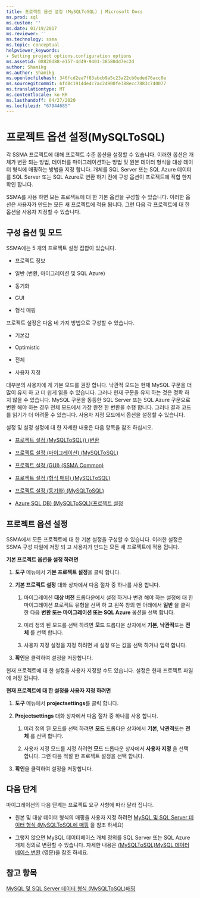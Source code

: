 ```yaml
---
title: 프로젝트 옵션 설정 (MySQLToSQL) | Microsoft Docs
ms.prod: sql
ms.custom: ''
ms.date: 01/19/2017
ms.reviewer: ''
ms.technology: ssma
ms.topic: conceptual
helpviewer_keywords:
- Setting project options,configuration options
ms.assetid: 08820d88-e157-4d49-9401-38580dd7ec2d
author: Shamikg
ms.author: Shamikg
ms.openlocfilehash: 346fcd2ea7f83abcb9a5c23a22cb0eded76acc0e
ms.sourcegitcommit: 6fd8c1914de4c7ac24900fe388ecc7883c740077
ms.translationtype: MT
ms.contentlocale: ko-KR
ms.lasthandoff: 04/27/2020
ms.locfileid: "67944685"
---
```

# <a name="setting-project-options-mysqltosql"></a>프로젝트 옵션 설정(MySQLToSQL)
각 SSMA 프로젝트에 대해 프로젝트 수준 옵션을 설정할 수 있습니다. 이러한 옵션은 개체가 변환 되는 방법, 데이터를 마이그레이션하는 방법 및 원본 데이터 형식을 대상 데이터 형식에 매핑하는 방법을 지정 합니다.  개체를 SQL Server 또는 SQL Azure 데이터를 SQL Server 또는 SQL Azure로 변환 하기 전에 구성 옵션이 프로젝트에 적합 한지 확인 합니다.  
  
SSMA를 사용 하면 모든 프로젝트에 대 한 기본 옵션을 구성할 수 있습니다. 이러한 옵션은 사용자가 만드는 모든 새 프로젝트에 적용 됩니다. 그런 다음 각 프로젝트에 대 한 옵션을 사용자 지정할 수 있습니다.  
  
## <a name="configuration-options-and-modes"></a>구성 옵션 및 모드  
SSMA에는 5 개의 프로젝트 설정 집합이 있습니다.  
  
-   프로젝트 정보  
  
-   일반 (변환, 마이그레이션 및 SQL Azure)  
  
-   동기화  
  
-   GUI  
  
-   형식 매핑  
  
프로젝트 설정은 다음 네 가지 방법으로 구성할 수 있습니다.  
  
-   기본값  
  
-   Optimistic  
  
-   전체  
  
-   사용자 지정  
  
대부분의 사용자에 게 기본 모드를 권장 합니다. 낙관적 모드는 현재 MySQL 구문을 더 많이 유지 하 고 더 쉽게 읽을 수 있습니다. 그러나 현재 구문을 유지 하는 것은 정확 하지 않을 수 있습니다. MySQL 구문을 동등한 SQL Server 또는 SQL Azure 구문으로 변환 해야 하는 경우 전체 모드에서 가장 완전 한 변환을 수행 합니다. 그러나 결과 코드를 읽기가 더 어려울 수 있습니다. 사용자 지정 모드에서 옵션을 설정할 수 있습니다.  
  
설정 및 설정 설정에 대 한 자세한 내용은 다음 항목을 참조 하십시오.  
  
-   [프로젝트 설정 &#40;MySQLToSQL&#41;&#41; &#40;변환](../../ssma/mysql/project-settings-conversion-mysqltosql.md)  
  
-   [프로젝트 설정 &#40;마이그레이션&#41; &#40;MySQLToSQL&#41;](../../ssma/mysql/project-settings-migration-mysqltosql.md)  
  
-   [프로젝트 설정 (GUI) (SSMA Common)](https://msdn.microsoft.com/cf06baf1-8714-48a3-95dc-781f6ca53693)  
  
-   [프로젝트 설정 &#40;형식 매핑&#41; &#40;MySQLToSQL&#41;](../../ssma/mysql/project-settings-type-mapping-mysqltosql.md)  
  
-   [프로젝트 설정 &#40;동기화&#41; &#40;MySQLToSQL&#41;](../../ssma/mysql/project-settings-synchronization-mysqltosql.md)  
  
-   [Azure SQL DB&#41; &#40;MySQLToSQL&#41;&#40;프로젝트 설정](../../ssma/mysql/project-settings-azure-sql-db-mysqltosql.md)  
  
## <a name="setting-project-options"></a>프로젝트 옵션 설정  
SSMA에서 모든 프로젝트에 대 한 기본 설정을 구성할 수 있습니다. 이러한 설정은 SSMA 구성 파일에 저장 되 고 사용자가 만드는 모든 새 프로젝트에 적용 됩니다.  
  
**기본 프로젝트 옵션을 설정 하려면**  
  
1.  **도구** 메뉴에서 **기본 프로젝트 설정**을 클릭 합니다.  
  
2.  **기본 프로젝트 설정** 대화 상자에서 다음 절차 중 하나를 사용 합니다.  
  
    1.  마이그레이션 **대상 버전** 드롭다운에서 설정 하거나 변경 해야 하는 설정에 대 한 마이그레이션 프로젝트 유형을 선택 하 고 왼쪽 창의 맨 아래에서 **일반** 을 클릭 한 다음 **변환 또는 마이그레이션 또는 SQL Azure** 옵션을 선택 합니다.  
  
    2.  미리 정의 된 모드를 선택 하려면 **모드** 드롭다운 상자에서 **기본**, **낙관적**또는 **전체** 를 선택 합니다.  
  
    3.  사용자 지정 설정을 지정 하려면 새 설정 또는 값을 선택 하거나 입력 합니다.  
  
3.  **확인**을 클릭하여 설정을 저장합니다.  
  
현재 프로젝트에 대 한 설정을 사용자 지정할 수도 있습니다. 설정은 현재 프로젝트 파일에 저장 됩니다.  
  
**현재 프로젝트에 대 한 설정을 사용자 지정 하려면**  
  
1.  **도구** 메뉴에서 **projectsettings**를 클릭 합니다.  
  
2.  **Projectsettings** 대화 상자에서 다음 절차 중 하나를 사용 합니다.  
  
    1.  미리 정의 된 모드를 선택 하려면 **모드** 드롭다운 상자에서 **기본**, **낙관적**또는 **전체** 를 선택 합니다.  
  
    2.  사용자 지정 모드를 지정 하려면 **모드** 드롭다운 상자에서 **사용자 지정** 을 선택 합니다. 그런 다음 적절 한 프로젝트 설정을 선택 합니다.  
  
3.  **확인**을 클릭하여 설정을 저장합니다.  
  
## <a name="next-step"></a>다음 단계  
마이그레이션의 다음 단계는 프로젝트 요구 사항에 따라 달라 집니다.  
  
-   원본 및 대상 데이터 형식의 매핑을 사용자 지정 하려면 [MySQL 및 SQL Server 데이터 형식 &#40;MySQLToSQL에 매핑](../../ssma/mysql/mapping-mysql-and-sql-server-data-types-mysqltosql.md) 을 참조 하세요&#41;  
  
-   그렇지 않으면 MySQL 데이터베이스 개체 정의를 SQL Server 또는 SQL Azure 개체 정의로 변환할 수 있습니다. 자세한 내용은 [&#40;MySQLToSQL&#41;MySQL 데이터베이스 변환](../../ssma/mysql/converting-mysql-databases-mysqltosql.md) (영문)을 참조 하세요.  
  
## <a name="see-also"></a>참고 항목  
[MySQL 및 SQL Server 데이터 형식 &#40;MySQLToSQL&#41;매핑](../../ssma/mysql/mapping-mysql-and-sql-server-data-types-mysqltosql.md)  
  
